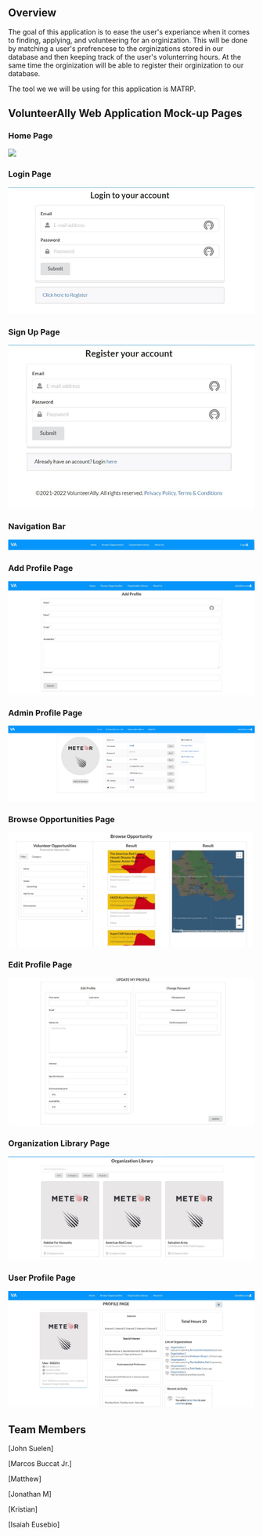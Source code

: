 
## Overview

The goal of this application is to ease the user's experiance when it comes to finding, applying, and volunteering for an orginization. This will be done by matching a user's prefrencese to the orginizations stored in our database and then keeping track of the user's volunterring hours. At the same time the orginization will be able to register their orginization to our database. 

The tool we we will be using for this application is MATRP.

## VolunteerAlly Web Application Mock-up Pages

### Home Page
![](doc/image/landing.JPG)

### Login Page
![](doc/image/login-page.JPG)

### Sign Up Page
![](doc/image/sign-up-page.JPG)

### Navigation Bar
![](doc/image/nav-bar-mock-up-not-signed-in.JPG)

### Add Profile Page
![](doc/image/add-profile-mock-up-page.JPG)

### Admin Profile Page
![](doc/image/admin-profile-page-mockup.png)

### Browse Opportunities Page
![](doc/image/Browse%20Opportunities-mock-up.JPG)

### Edit Profile Page
![](doc/image/update-profile-mock-up-page.JPG)

### Organization Library Page
![](doc/image/Organization-Library-mock-up-page.JPG)

### User Profile Page
![](doc/image/profile-page-mock-up.JPG)


## Team Members

[John Suelen] 

[Marcos Buccat Jr.]

[Matthew]

[Jonathan M]

[Kristian]

[Isaiah Eusebio]


